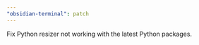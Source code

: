 ```yaml
---
"obsidian-terminal": patch
---
```


Fix Python resizer not working with the latest Python packages.
